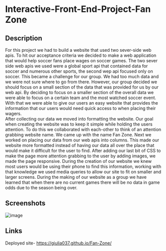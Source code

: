 # Interactive-Front-End-Project-Fan Zone

## Description

For this project we had to build a website that used two sever-side web apis. To hit our acceptance criteria we decided to make a web application that would help soccer fans place wages on soccer games.
The two sever side web apis we used were a global sport api that contained data for soccer and numerous other sports, the second wep api focused only on soccer. 
This became a challenge for our group. We had too much data and we were not sure where to go from there. However, our group decided we should focus on a small section of the data that was provided for us by our web api.
By deciding to focus on a smaller section of the overall data we were able to focus on a certain team and the most watched soccer event. With that we were able to give our users an easy website that provides the information that our users would need quick access to when placing their wagers.  
After collecting our data we moved into formatting the website. Our goal when creating the website was to keep it simple while holding the users attention. To do this we collaborated with each-other to think of an attention grabbing website name. We came up with the name Fan Zone.
Next we worked on placing our data from our web apis into columns. This made our website more formatted instead of having our data all over the place that would make it difficult for the user to find.
After adding our last bit of CSS to make the page more attention grabbing to the user by adding images, we made the page responsive. During the creation of our website we knew most users would be using their phone to find this information, working with that knowledge we used media queries to allow our site to fit on smaller and larger screens.
During the making of our website as a group we have learned that when there are no current games there will be no data in game odds due to the season being over. 

## Screenshots

![image](https://user-images.githubusercontent.com/114687261/201730501-968115b1-78a5-4094-bdb5-7034104c8534.png)


## Links

Deployed site- https://giulia037.github.io/Fan-Zone/
